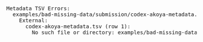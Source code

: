<pre>
Metadata TSV Errors:
  examples/bad-missing-data/submission/codex-akoya-metadata.tsv (as codex-akoya):
    External:
      codex-akoya-metadata.tsv (row 1):
        No such file or directory: examples/bad-missing-data/submission/dataset-1
</pre>
